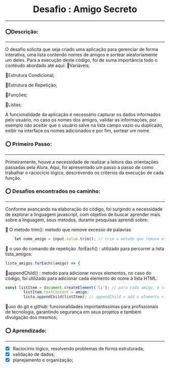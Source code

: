 # <h1 align="center"> Desafio : Amigo Secreto </h1>
***
### <font style="vertical-align: inherit;"><font style="vertical-align: inherit;">⭕</font></font>Descrição:
***

O desafio solicita que seja criado uma aplicação para gerenciar de forma interativa, uma lista contendo nomes de amigos e sortear aleatoriamente um deles.
Para a execução deste código, foi de suma importância todo o contéudo abordado até aqui:
🔺Variáveis;

🔺Estrutura Condicional;

🔺Estrutura de Repetição;

🔺Funções;

🔺Listas;

A funcionalidade da aplicação é necessário capturar os dados informados pelo usuário, no caso os nomes dos amigos, validar as informações, por exemplo não aceitar que o usuário salve na lista campo vazio ou duplicado, exibir na interface os nomes adicionados e por fim, sortear um nome.

### <font style="vertical-align: inherit;"><font style="vertical-align: inherit;">⭕</font></font> Primeiro Passo:
***
Primeiramente, houve a necessidade de realizar a leitura das orientações passadas pela Alura. Aqui, foi apresentado um passo a passo de como trabalhar o raciocício lógico, descrevendo os críterios da execução de cada função. 

### <font style="vertical-align: inherit;"><font style="vertical-align: inherit;">⭕</font></font> Desafios encontrados no caminho:
***

Conforme avançando na elaboração do código, foi surgindo a necessidade de explorar a linguagem javascript, com objetivo de buscar aprender mais sobre a linguagem, seus metodos, durante pesquisas aprendi sobre:

📍 O metodo trim(): metodo que remove excesso de palavras

~~~~javascript
    let nome_amigo = input.value.trim(); // trim = metodo que remove espaços extras antes/depois da palavra: 
~~~~

📍 o uso do comando de repetição .forEach() : utilizado para percorrer a lista lista_amigos:

~~~~javascript
lista_amigos.forEach((amigo) => {
~~~~

📍appendChild() : metodo para adicionar novos elementos, no caso do código, foi utilizado para adicionar cada elemento do nome à lista HTML:

~~~~javascript
const listItem = document.createElement('li'); // para cada amigo, é criado um elemento <li> com nome como texto
        listItem.textContent = amigo;
        lista.appendChild(listItem); // appendChild = add o elemento <li> ao <ul>
~~~~

📍uso do git e github: funcionalidades importantissimas para profissionais de tecnologia, garantindo segurança em seus projetos e também divulgação dos mesmos;


### <font style="vertical-align: inherit;"><font style="vertical-align: inherit;">⭕</font></font> Aprendizado:
***

- [x] Raciocinío lógico, resolvendo problemas de forma estruturada;
- [x] validação de dados;
- [x] planejamento e organização;

